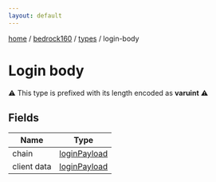 ```yaml
---
layout: default
---
```


[home](/)  /  [bedrock160](/protocol/bedrock160)  /  [types](/protocol/bedrock160/types)  /  login-body

# Login body

⚠️️ This type is prefixed with its length encoded as **varuint** ⚠️️

## Fields

Name | Type
---|---
chain | [loginPayload](/protocol/bedrock160/arrays)
client data | [loginPayload](/protocol/bedrock160/arrays)

